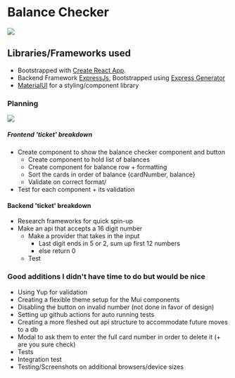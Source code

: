 # Balance Checker
<img src="./resources/readme/balance-checker">

## Libraries/Frameworks used
- Bootstrapped with [Create React App](https://github.com/facebook/create-react-app).
- Backend Framework [ExpressJs](https://github.com/facebook/create-react-app), Bootstrapped using [Express Generator](https://expressjs.com/en/starter/generator.html)
- [MaterialUI](https://mui.com/material-ui) for a styling/component library


### Planning

<img src="./resources/readme/planning-sketch">


##### Frontend 'ticket' breakdown
- Create component to show the balance checker component and button
    - Create component to hold list of balances
    - Create component for balance row + formatting
    - Sort the cards in order of balance {cardNumber, balance}
    - Validate on correct format/
- Test for each component + its validation

#### Backend 'ticket' breakdown
- Research frameworks for quick spin-up
-  Make an api that accepts a 16 digit number
    - Make a provider that takes in the input
        - Last digit ends in 5 or 2, sum up first 12 numbers
        - else return 0
    - Test

### Good additions I didn't have time to do but would be nice
- Using Yup for validation
- Creating a flexible theme setup for the Mui components
- Disabling the button on invalid number (not done in favor of design)
- Setting up github actions for auto running tests
- Creating a more fleshed out api structure to accommodate future moves to a db
- Modal to ask them to enter the full card number in order to delete it (+ are you sure check)
- Tests
- Integration test
- Testing/Screenshots on additional browsers/device sizes



